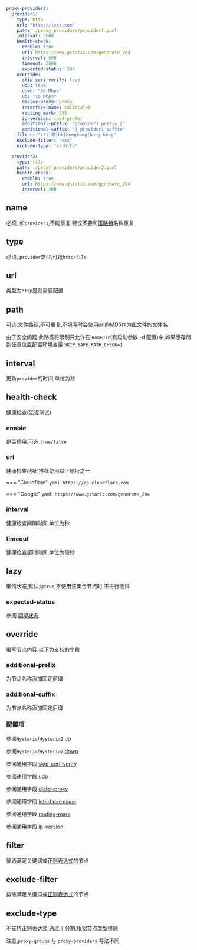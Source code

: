 ```{.yaml linenums="1"}
proxy-providers:
  provider1:
    type: http
    url: "http://test.com"
    path: ./proxy_providers/provider1.yaml
    interval: 3600
    health-check:
      enable: true
      url: https://www.gstatic.com/generate_204
      interval: 300
      timeout: 5000
      expected-status: 204
    override:
      skip-cert-verify: true
      udp: true
      down: "50 Mbps"
      up: "10 Mbps"
      dialer-proxy: proxy
      interface-name: tailscale0
      routing-mark: 233
      ip-version: ipv4-prefer
      additional-prefix: "provider1 prefix |"
      additional-suffix: "| provider1 suffix"
    filter: "(?i)港|hk|hongkong|hong kong"
    exclude-filter: "xxx"
    exclude-type: "ss|http"

  provider2:
    type: file
    path: ./proxy_providers/provider2.yaml
    health-check:
      enable: true
      url: https://www.gstatic.com/generate_204
      interval: 300
```

## name

必须, 如`provider1`,不能重复,建议不要和[策略组](../proxy-groups/index.md#name)名称重复

## type

必须, `provider`类型,可选`http/file`

## url

类型为`http`是则需要配置

## path

可选,文件路径,不可重复,不填写时会使用url的MD5作为此文件的文件名

由于安全问题,此路径将限制只允许在 `HomeDir`(有启动参数 -d 配置)中,如果想存储到任意位置配置环境变量 `SKIP_SAFE_PATH_CHECK=1`

## interval

更新`provider`的时间,单位为秒

## health-check

健康检查(延迟测试)

### enable

是否启用,可选 `true/false`

### url

健康检查地址,推荐使用以下地址之一

=== "Cloudflare"
    ```yaml
    https://cp.cloudflare.com
    ```

=== "Google"
    ```yaml
    https://www.gstatic.com/generate_204
    ```

### interval

健康检查间隔时间,单位为秒

### timeout

健康检查超时时间,单位为毫秒

## lazy

懒惰状态,默认为`true`,不使用该集合节点时,不进行测试

### expected-status

参阅 [期望状态](../proxy-groups/index.md#expected-status)

## override

覆写节点内容,以下为支持的字段

### additional-prefix

为节点名称添加固定前缀

### additional-suffix

为节点名称添加固定后缀

### 配置项

参阅`Hysteria`/`Hysteria2`  [up](../proxies/hysteria2.md)

参阅`Hysteria`/`Hysteria2`  [down](../proxies/hysteria2.md)

参阅通用字段  [skip-cert-verify](../proxies/index.md#skip-cert-verify)

参阅通用字段  [udp](../proxies/index.md#udp)

参阅通用字段  [dialer-proxy](../proxies/index.md#dialer-proxy)

参阅通用字段  [interface-name](../proxies/index.md#interface-name)

参阅通用字段  [routing-mark](../proxies/index.md#routing-mark)

参阅通用字段  [ip-version](../proxies/index.md#ip-version)

## filter

筛选满足关键词或[正则表达式](https://github.com/ziishaned/learn-regex/blob/master/translations/README-cn.md)的节点

## exclude-filter

排除满足关键词或[正则表达式](https://github.com/ziishaned/learn-regex/blob/master/translations/README-cn.md)的节点

## exclude-type

不支持正则表达式,通过 `|` 分割,根据节点类型排除

注意,`proxy-groups` 与 `proxy-providers` 写法不同
